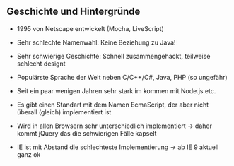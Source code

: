 
## Geschichte und Hintergründe


- 1995 von Netscape entwickelt (Mocha, LiveScript)

- Sehr schlechte Namenwahl: Keine Beziehung zu Java!

- Sehr schwierige Geschichte: Schnell zusammengehackt, teilweise schlecht designt

- Populärste Sprache der Welt neben C/C++/C#, Java, PHP (so ungefähr)

- Seit ein paar wenigen Jahren sehr stark im kommen mit Node.js etc.

- Es gibt einen Standart mit dem Namen EcmaScript, der aber nicht überall (gleich) implementiert ist

- Wird in allen Browsern sehr unterschiedlich implementiert -> daher kommt jQuery das die schwierigen Fälle kapselt

- IE ist mit Abstand die schlechteste Implementierung -> ab IE 9 aktuell ganz ok








